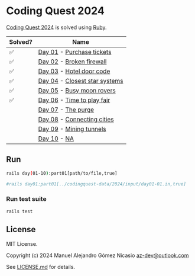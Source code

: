 # Coding Quest 2024

[Coding Quest 2024](https://codingquest.io/) is solved using [Ruby](https://www.ruby-lang.org/en/documentation/).

| Solved? |                                              Name                                              |
|---------|------------------------------------------------------------------------------------------------|
| ✅       | [Day 01](https://codingquest.io/problem/28) - [Purchase tickets](app/codingquest/Day01.rb)     |
| ✅       | [Day 02](https://codingquest.io/problem/29) - [Broken firewall](app/codingquest/Day02.rb)      |
| ✅       | [Day 03](https://codingquest.io/problem/30) - [Hotel door code](app/codingquest/Day03.rb)      |
| ✅       | [Day 04](https://codingquest.io/problem/31) - [Closest star systems](app/codingquest/Day04.rb) |
| ✅       | [Day 05](https://codingquest.io/problem/32) - [Busy moon rovers](app/codingquest/Day05.rb)     |
| ✅       | [Day 06](https://codingquest.io/problem/33) - [Time to play fair](app/codingquest/Day06.rb)    |
|         | [Day 07](https://codingquest.io/problem/34) - [The purge](app/codingquest/Day07.rb)            |
|         | [Day 08](https://codingquest.io/problem/35) - [Connecting cities](app/codingquest/Day08.rb)    |
|         | [Day 09](https://codingquest.io/problem/36) - [Mining tunnels](app/codingquest/Day09.rb)       |
|         | [Day 10](https://codingquest.io/problem/37) - [NA]()                                           |

## Run

```sh
rails day(01-10):part01[path/to/file,true]

#rails day01:part01[../codingquest-data/2024/input/day01-01.in,true]
```

### Run test suite

```
rails test
```

## License

MIT License.

Copyright (c) 2024 Manuel Alejandro Gómez Nicasio <az-dev@outlook.com>

See [LICENSE.md](LICENSE.md) for details.
